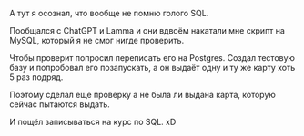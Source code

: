 А тут я осознал, что вообще не помню голого SQL.

Пообщался с ChatGPT и Lamma и они вдвоём накатали мне скрипт на MySQL, который я не смог нигде проверить.

Чтобы проверит попросил переписать его на Postgres.
Создал тестовую базу и попробовал его позапускать, а он выдаёт одну и ту же карту хоть 5 раз подряд.

Поэтому сделал еще проверку а не была ли выдана карта, которую сейчас пытаются выдать.

И пощёл записываться на курс по SQL. xD
